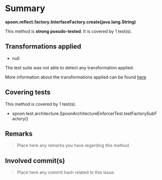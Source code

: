 # Summary
**spoon.reflect.factory.InterfaceFactory.create(java.lang.String)**

This method is **strong pseudo-tested**.
It is covered by 1 test(s). 


## Transformations applied

- null


The test suite was not able to detect any transformation applied.

More information about the transformations applied can be found [here](https://github.com/STAMP-project/pitest-descartes)

## Covering tests
This method is covered by 1 test(s).
* spoon.test.architecture.SpoonArchitectureEnforcerTest.testFactorySubFactory()


## Remarks
> Place here any remarks you have regarding this method.

## Involved commit(s)

> Place here any commit hash related to this issue.
